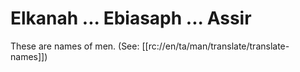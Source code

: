 # Elkanah ... Ebiasaph ... Assir

These are names of men. (See: [[rc://en/ta/man/translate/translate-names]])

